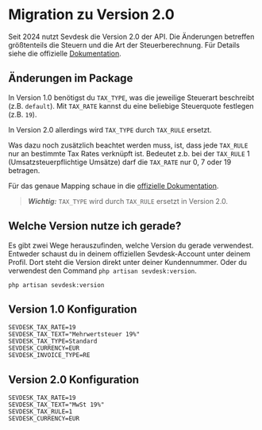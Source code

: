 # Migration zu Version 2.0

Seit 2024 nutzt Sevdesk die Version 2.0 der API. Die Änderungen betreffen größtenteils die Steuern und die Art der Steuerberechnung.
Für Details siehe die offizielle [Dokumentation](https://api.sevdesk.de/#section/sevdesk-Update-2.0).

## Änderungen im Package

In Version 1.0 benötigst du `TAX_TYPE`, was die jeweilige Steuerart beschreibt (z.B. `default`).
Mit `TAX_RATE` kannst du eine beliebige Steuerquote festlegen (z.B. `19`).

In Version 2.0 allerdings wird `TAX_TYPE` durch `TAX_RULE` ersetzt.

Was dazu noch zusätzlich beachtet werden muss, ist, dass jede `TAX_RULE` nur an bestimmte Tax Rates verknüpft ist.
Bedeutet z.b. bei der `TAX_RULE` 1 (Umsatzsteuerpflichtige Umsätze) darf die `TAX_RATE` nur 0, 7 oder 19 betragen.

Für das genaue Mapping schaue in die [offizielle Dokumentation](https://api.sevdesk.de/#section/sevdesk-Update-2.0).

> **_Wichtig:_** `TAX_TYPE` wird durch `TAX_RULE` ersetzt in Version 2.0.

## Welche Version nutze ich gerade?

Es gibt zwei Wege herauszufinden, welche Version du gerade verwendest. Entweder schaust du in deinem offiziellen Sevdesk-Account
unter deinem Profil. Dort steht die Version direkt unter deiner Kundennummer. Oder du verwendest den Command `php artisan sevdesk:version`.

```shell
php artisan sevdesk:version
```

## Version 1.0 Konfiguration

```dotenv
SEVDESK_TAX_RATE=19
SEVDESK_TAX_TEXT="Mehrwertsteuer 19%"
SEVDESK_TAX_TYPE=Standard
SEVDESK_CURRENCY=EUR
SEVDESK_INVOICE_TYPE=RE
```

## Version 2.0 Konfiguration
```dotenv
SEVDESK_TAX_RATE=19
SEVDESK_TAX_TEXT="MwSt 19%"
SEVDESK_TAX_RULE=1
SEVDESK_CURRENCY=EUR
```
